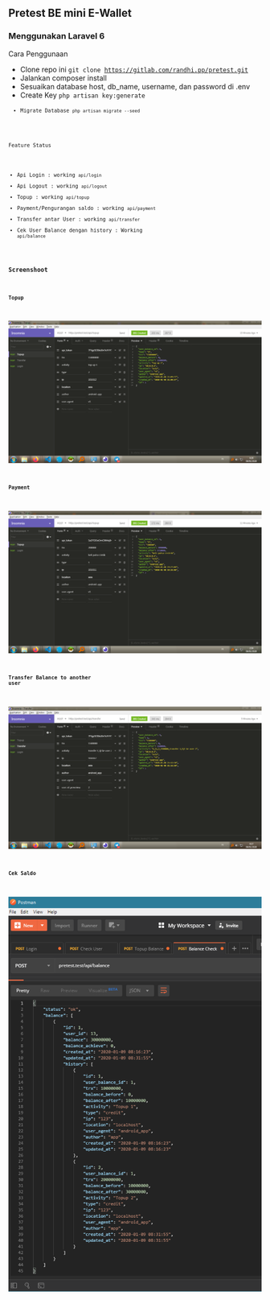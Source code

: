## Pretest BE mini E-Wallet
### Menggunakan Laravel 6

Cara Penggunaan
- Clone repo ini <code>git clone https://gitlab.com/randhi.pp/pretest.git</code>
- Jalankan composer install
- Sesuaikan database host, db_name, username, dan password di .env
- Create Key <code>php artisan key:generate<code>
- Migrate Database <code>php artisan migrate --seed</code>

Feature Status 
- Api Login : working <code>api/login</code>
- Api Logout : working <code>api/logout</code>
- Topup : working <code>api/topup</code>
- Payment/Pengurangan saldo : working <code>api/payment</code>
- Transfer antar User : working <code>api/transfer</code>
- Cek User Balance dengan history : Working <code>api/balance</code>

### Screenshoot

#### Topup
![](screenshot/topup-fix.png)

#### Payment
![](screenshot/transaksi.png)

#### Transfer Balance to another user
![](screenshot/transfer.png)

#### Cek Saldo
![](screenshot/balance.png)
